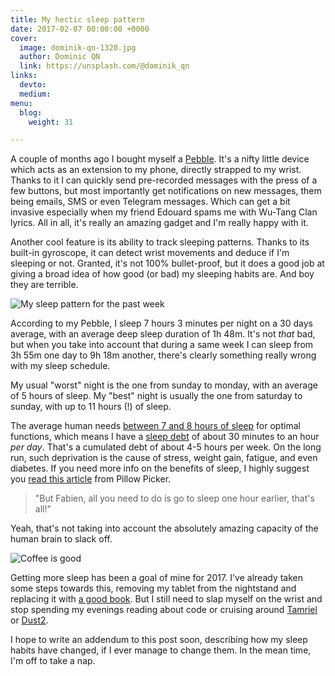 ```yaml
---
title: My hectic sleep pattern
date: 2017-02-07 00:00:00 +0000
cover:
  image: dominik-qn-1320.jpg
  author: Dominic QN
  link: https://unsplash.com/@dominik_qn
links:
  devto: 
  medium: 
menu:
  blog:
    weight: 31

---
```

A couple of months ago I bought myself a [Pebble](https://www.pebble.com/). It's a nifty little device which acts as an extension to my phone, directly strapped to my wrist. Thanks to it I can quickly send pre-recorded messages with the press of a few buttons, but most importantly get notifications on new messages, them being emails, SMS or even Telegram messages. Which can get a bit invasive especially when my friend Edouard spams me with Wu-Tang Clan lyrics. All in all, it's really an amazing gadget and I'm really happy with it.

Another cool feature is its ability to track sleeping patterns. Thanks to its built-in gyroscope, it can detect wrist movements and deduce if I'm sleeping or not. Granted, it's not 100% bullet-proof, but it does a good job at giving a broad idea of how good (or bad) my sleeping habits are. And boy they are terrible.

![My sleep pattern for the past week](/img/posts/sleeping-patterns.png)

According to my Pebble, I sleep 7 hours 3 minutes per night on a 30 days average, with an average deep sleep duration of 1h 48m. It's not *that* bad, but when you take into account that during a same week I can sleep from 3h 55m one day to 9h 18m another, there's clearly something really wrong with my sleep schedule.

My usual "worst" night is the one from sunday to monday, with an average of 5 hours of sleep. My "best" night is usually the one from saturday to sunday, with up to 11 hours (!) of sleep.

The average human needs [between 7 and 8 hours of sleep](https://sleepfoundation.org/sites/default/files/SleepTimeRecommendations012615%5B1%5D-page-001_0.jpg) for optimal functions, which means I have a [sleep debt](http://www.health.harvard.edu/staying-healthy/repaying-your-sleep-debt) of about 30 minutes to an hour *per day*. That's a cumulated debt of about 4-5 hours per week. On the long run, such deprivation is the cause of stress, weight gain, fatigue, and even diabetes. If you need more info on the benefits of sleep, I highly suggest you [read this article](https://pillowpicker.com/health-wellbeing/benefits-of-sleep/) from Pillow Picker.

> "But Fabien, all you need to do is go to sleep one hour earlier, that's all!"

Yeah, that's not taking into account the absolutely amazing capacity of the human brain to slack off.

![Coffee is good](/img/posts/chuck-and-beans.jpg)

Getting more sleep has been a goal of mine for 2017. I've already taken some steps towards this, removing my tablet from the nightstand and replacing it with [a good book](https://www.amazon.com/dp/1421586207/). But I still need to slap myself on the wrist and stop spending my evenings reading about code or cruising around [Tamriel](https://en.wikipedia.org/wiki/The_Elder_Scrolls_V:_Skyrim) or [Dust2](https://en.wikipedia.org/wiki/Counter-Strike:_Global_Offensive).

I hope to write an addendum to this post soon, describing how my sleep habits have changed, if I ever manage to change them. In the mean time, I'm off to take a nap.
